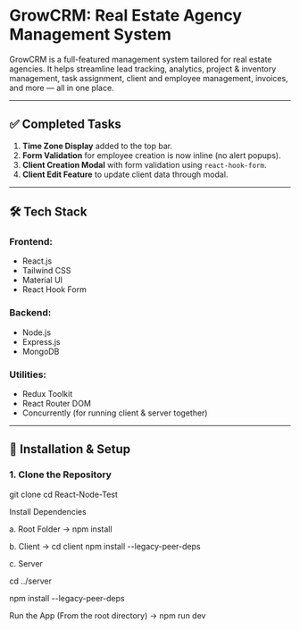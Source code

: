 # GrowCRM: Real Estate Agency Management System

GrowCRM is a full-featured management system tailored for real estate agencies. It helps streamline lead tracking, analytics, project & inventory management, task assignment, client and employee management, invoices, and more — all in one place.

---

## ✅ Completed Tasks

1. **Time Zone Display** added to the top bar.
2. **Form Validation** for employee creation is now inline (no alert popups).
3. **Client Creation Modal** with form validation using `react-hook-form`.
4. **Client Edit Feature** to update client data through modal.

---

## 🛠 Tech Stack

### Frontend:
- React.js
- Tailwind CSS
- Material UI
- React Hook Form

### Backend:
- Node.js
- Express.js
- MongoDB

### Utilities:
- Redux Toolkit
- React Router DOM
- Concurrently (for running client & server together)

---

## 🔧 Installation & Setup

### 1. Clone the Repository


git clone <your-repo-url>
cd React-Node-Test


Install Dependencies

a. Root Folder -> npm install

b. Client -> cd client
 npm install --legacy-peer-deps

c. Server

cd ../server

npm install --legacy-peer-deps

Run the App (From the root directory) ->
npm run dev
